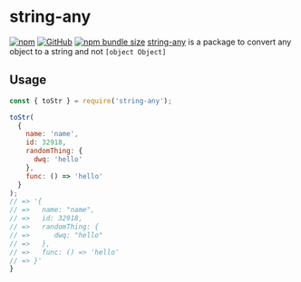 # string-any

[![npm](https://img.shields.io/npm/v/string-any.svg)](https://www.npmjs.com/package/string-any)
[![GitHub](https://img.shields.io/github/license/AliBasicCoder/string-any.svg)](https://github.com/AliBasicCoder/string-any/)
[![npm bundle size](https://img.shields.io/bundlephobia/min/string-any.svg?style=flat-sqaure)](https://bundlephobia.com/result?p=string-any@latest)
[string-any](https://www.npmjs.com/package/string-any)
is a package to convert any object to a string and not ```[object Object]```

## Usage

``` js
const { toStr } = require('string-any');

toStr(
  {
    name: 'name',
    id: 32918,
    randomThing: {
      dwq: 'hello'
    },
    func: () => 'hello'
  }
);
// => '{
// =>   name: "name",
// =>   id: 32918,
// =>   randomThing: {
// =>      dwq: "hello"
// =>   },
// =>   func: () => 'hello'
// => }'
}
```
